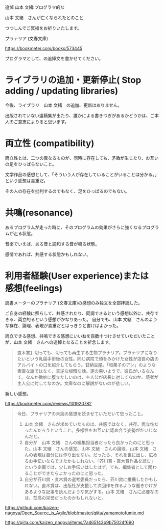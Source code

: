 追悼  山本 文緒:プログラマ的な

山本 文緒　さんが亡くなられたとのこと

つつしんでご冥福をお祈りいたします。

プラナリア (文春文庫)

https://bookmeter.com/books/573445

プログラマとして、の追悼文を書かせてください。

# ライブラリの追加・更新停止( Stop adding / updating libraries)

今後、ライブラリ　山本 文緒　の追加、更新はありません。

出版されていない遺稿集が出たり、誰かによる書きつぎがあるかどうかは、ご本人のご意志によりると思います。

# 両立性 (compatibility)

両立性とは、二つの異なるものが、同時に存在しても、矛盾が生じたり、お互いの足をひっぱらないこと。

文学作品の感想として、「そういう人が存在していることがいることは分かる。」という感想は貴重だ。

その人の存在を批判するのでもなく、足をひっぱるのでもない。


# 共鳴(resonance)

あるプログラムが走った時に、そのプログラムの効果がさらに強くなるプログラムが走る状態。

音楽でいえば、ある音と調和する音が鳴る状態。

感情であれば、共感する状態かもしれない。


# 利用者経験(User experience)または　感想(feelings)

読書メーターのプラナリア (文春文庫)の感想のみ独文を全部拝読した。

ご自身の経験に照らして、共感されたり、同調できるという感想以外に、共存できる、両立的るという感想がかなりあった。
自分でも、山本 文緒　さんのような存在、論理、表現が貴重だとはっきりと書けばよかった。

両立できる感想、共鳴できる感想にいいねを百数十つけさせていただいたことが、山本 文緒　さんへの追悼となることを祈念します。

>直木賞】切っても、切っても再生する生物プラナリア。プラナリアになりたいという乳癌手術後の女性。同じ病院で顔をみかけた女性が店長の店のアルバイトの口を紹介してもらう。甘納豆屋。「和菓子のアン」のような素直な話ではなく、真逆な根暗な話。運の悪いようで、彼氏がいるなんて。なんか微妙に腹立たしいのは、主人公が店長に対してなのか、読者が主人公に対してなのか。文庫なのに解説がないのが悲しい。


新しい感想。

https://bookmeter.com/reviews/101920782

>今日、プラナリアの未読の感想を読ませていただいて思ったこと。
>1. 山本 文緒　さんが求めていたものは、共感ではなく、共存。両立性だったんだろうということ。多様性をお互いに認め合う姿勢がだいじなんだと。
>2. 自分が　山本 文緒　さんの編集担当者だったら良かったのにと思った。山本 文緒　さんの感覚、山本 文緒　さんの論理、山本 文緒　さんの表現は自分には作り出せない。だったら、それを世に出し、広めるお手伝いならできたかもしれない。「芥川賞・直木賞作品を読む」という企画では、少しお手伝いはしたはず。でも、編集者として関わることができたらよかったのにと思った。
>3. 自分が芥川賞・直木賞の選考委員だったら、芥川賞に推薦したかもしれない。直木賞は、出版社が支援して次回作を作るような働きかけがあるような記事を読んだような気がする。山本 文緒　さんに必要なのは、孤高の栄誉だったのかもしれないと。

https://github.com/kaizen-nagoya/Open_Source_is_Agile/blob/master/qiita/yamamotofumio.md

https://qiita.com/kaizen_nagoya/items/7a465143b9b75024f690
